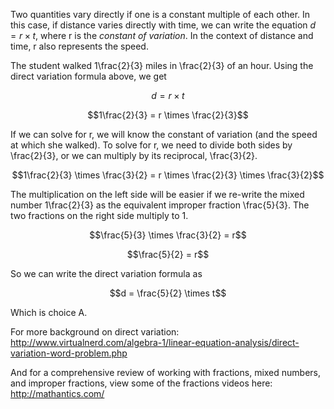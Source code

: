 Two quantities vary directly if one is a constant
multiple of each other. In this case, if distance varies directly with
time, we can write the equation $d = r \times t$, where r is the
*constant of variation*. In the context of distance and time, r also
represents the speed.

The student walked 1\frac{2}{3} miles in \frac{2}{3} of an hour. Using the direct
variation formula above, we get

$$d = r \times t$$

$$1\frac{2}{3} = r \times \frac{2}{3}$$

If we can solve for r, we will know the constant of variation (and the
speed at which she walked). To solve for r, we need to divide both sides
by \frac{2}{3}, or we can multiply by its reciprocal, \frac{3}{2}.

$$1\frac{2}{3} \times \frac{3}{2} = r \times \frac{2}{3} \times \frac{3}{2}$$

The multiplication on the left side will be easier if we re-write the
mixed number 1\frac{2}{3} as the equivalent improper fraction \frac{5}{3}. The two
fractions on the right side multiply to 1.

$$\frac{5}{3} \times \frac{3}{2} = r$$

$$\frac{5}{2} = r$$

So we can write the direct variation formula as

$$d = \frac{5}{2} \times t$$

Which is choice A.

For more background on direct variation:
<http://www.virtualnerd.com/algebra-1/linear-equation-analysis/direct-variation-word-problem.php>

And for a comprehensive review of working with fractions, mixed numbers,
and improper fractions, view some of the fractions videos here:
<http://mathantics.com/>
